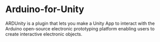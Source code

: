 # Arduino-for-Unity
ARDUnity is a plugin that lets you make a Unity App to interact with the Arduino open-source electronic prototyping platform enabling users to create interactive electronic objects.
